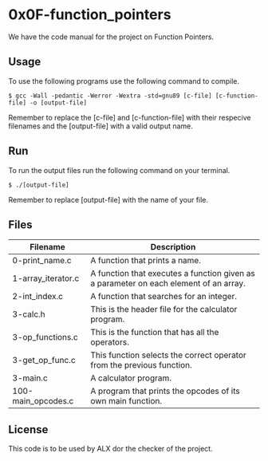# 0x0F-function_pointers

We have the code manual for the project on Function Pointers.

## Usage

To use the following programs use the following command to compile.

```commandline
$ gcc -Wall -pedantic -Werror -Wextra -std=gnu89 [c-file] [c-function-file] -o [output-file]
```

Remember to replace the [c-file] and [c-function-file] with their respecive filenames and the [output-file] with a valid output name.

## Run

To run the output files run the following command on your terminal.

```commandline
$ ./[output-file]
```

Remember to replace [output-file] with the name of your file.


## Files

|Filename | Description |
|---------|-------------|
|0-print_name.c | A function that prints a name. |
|1-array_iterator.c | A function that executes a function given as a parameter on each element of an array.|
|2-int_index.c | A function that searches for an integer. |
|3-calc.h | This is the header file for the calculator program. |
|3-op_functions.c | This is the function that has all the operators. |
|3-get_op_func.c | This function selects the correct operator from the previous function. |
|3-main.c | A calculator program. |
|100-main_opcodes.c | A program that prints the opcodes of its own main function. |


## License

This code is to be used by ALX dor the checker of the project.